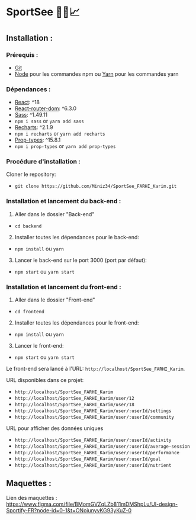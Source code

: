 # SportSee 🏋️‍♀️📈

## Installation :

### Prérequis :

- [Git](https://git-scm.com)
- [Node](https://nodejs.org/en/) pour les commandes npm ou [Yarn](https://yarnpkg.com/) pour les commandes yarn

### Dépendances :

- [React](https://reactjs.org): ^18
- [React-router-dom](https://reactrouter.com/): ^6.3.0
- [Sass](https://sass-lang.com/): ^1.49.11
- `npm i sass` or `yarn add sass`
- [Recharts](https://recharts.org/): ^2.1.9
- `npm i recharts` or `yarn add recharts`
- [Prop-types](https://www.npmjs.com/package/prop-types): ^15.8.1
- `npm i prop-types` or `yarn add prop-types`

### Procédure d'installation :

Cloner le repository:

- `git clone https://github.com/Miniz34/SportSee_FARHI_Karim.git`

### Installation et lancement du back-end :

1. Aller dans le dossier "Back-end"

- `cd backend`

2. Installer toutes les dépendances pour le back-end:

- `npm install` ou `yarn`

3. Lancer le back-end sur le port 3000 (port par défaut):

- `npm start` ou `yarn start`

### Installation et lancement du front-end :

1. Aller dans le dossier "Front-end"

- `cd frontend`

2. Installer toutes les dépendances pour le front-end:

- `npm install` ou `yarn`

3. Lancer le front-end:

- `npm start` ou `yarn start`

Le front-end sera lancé à l'URL:
`http://localhost/SportSee_FARHI_Karim`.

URL disponibles dans ce projet:

- `http://localhost/SportSee_FARHI_Karim`
- `http://localhost/SportSee_FARHI_Karim/user/12`
- `http://localhost/SportSee_FARHI_Karim/user/18`
- `http://localhost/SportSee_FARHI_Karim/user/:userId/settings`
- `http://localhost/SportSee_FARHI_Karim/user/:userId/community`

URL pour afficher des données uniques

- `http://localhost/SportSee_FARHI_Karim/user/:userId/activity`
- `http://localhost/SportSee_FARHI_Karim/user/:userId/average-session`
- `http://localhost/SportSee_FARHI_Karim/user/:userId/performance`
- `http://localhost/SportSee_FARHI_Karim/user/:userId/goal`
- `http://localhost/SportSee_FARHI_Karim/user/:userId/nutrient`

## Maquettes :

Lien des maquettes : https://www.figma.com/file/BMomGVZqLZb811mDMShpLu/UI-design-Sportify-FR?node-id=0-1&t=ONoiunyvKG93yKuZ-0
